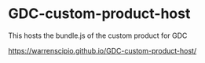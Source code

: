 # GDC-custom-product-host
This hosts the bundle.js of the custom product for GDC

https://warrenscipio.github.io/GDC-custom-product-host/
